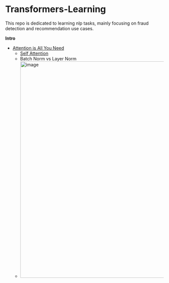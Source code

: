 # Transformers-Learning

This repo is dedicated to learning nlp tasks, mainly focusing on fraud detection and recommendation use cases.

**Intro**

- [Attention is All You Need](https://arxiv.org/pdf/1706.03762.pdf)
  - [Self Attention](https://zhuanlan.zhihu.com/p/410776234)
  - Batch Norm vs Layer Norm
  - <img width="689" alt="image" src="https://user-images.githubusercontent.com/46979228/190842167-418237aa-803f-4486-a986-78d46f554824.png">
